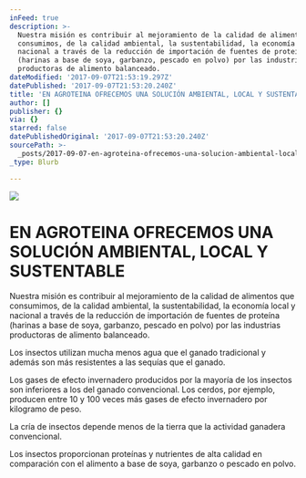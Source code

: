 ```yaml
---
inFeed: true
description: >-
  Nuestra misión es contribuir al mejoramiento de la calidad de alimentos que
  consumimos, de la calidad ambiental, la sustentabilidad, la economía local y
  nacional a través de la reducción de importación de fuentes de proteína
  (harinas a base de soya, garbanzo, pescado en polvo) por las industrias
  productoras de alimento balanceado.
dateModified: '2017-09-07T21:53:19.297Z'
datePublished: '2017-09-07T21:53:20.240Z'
title: 'EN AGROTEINA OFRECEMOS UNA SOLUCIÓN AMBIENTAL, LOCAL Y SUSTENTABLE'
author: []
publisher: {}
via: {}
starred: false
datePublishedOriginal: '2017-09-07T21:53:20.240Z'
sourcePath: >-
  _posts/2017-09-07-en-agroteina-ofrecemos-una-solucion-ambiental-local-y-suste.md
_type: Blurb

---
```

![](https://the-grid-user-content.s3-us-west-2.amazonaws.com/84b1f02a-0b1c-4903-b2c7-af4ed2a218d9.jpg)

# EN AGROTEINA OFRECEMOS UNA SOLUCIÓN AMBIENTAL, LOCAL Y SUSTENTABLE

Nuestra misión es contribuir al mejoramiento de la calidad de alimentos que consumimos, de la calidad ambiental, la sustentabilidad, la economía local y nacional a través de la reducción de importación de fuentes de proteína (harinas a base de soya, garbanzo, pescado en polvo) por las industrias productoras de alimento balanceado.

Los insectos utilizan mucha menos agua que el ganado tradicional y además son más resistentes a las sequías que el ganado.

Los gases de efecto invernadero producidos por la mayoría de los insectos son inferiores a los del ganado convencional. Los cerdos, por ejemplo, producen entre 10 y 100 veces más gases de efecto invernadero por kilogramo de peso.

La cría de insectos depende menos de la tierra que la actividad ganadera convencional.

Los insectos proporcionan proteínas y nutrientes de alta calidad en comparación con el alimento a base de soya, garbanzo o pescado en polvo.